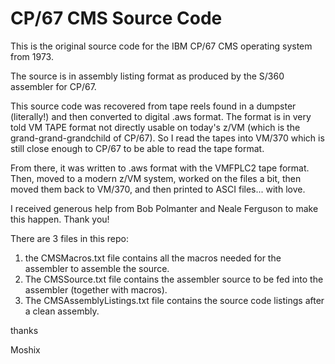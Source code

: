 CP/67 CMS Source Code
=====================

This is the original source code for the IBM CP/67 CMS operating system from 1973. 

The source is in assembly listing format as produced by the S/360 assembler for CP/67. 

This source code was recovered from tape reels found in a dumpster (literally!) and then
converted to digital .aws format. The format is in very told VM TAPE format not directly
usable on today's z/VM (which is the grand-grand-grandchild of CP/67). So I read the tapes into
VM/370 which is still close enough to CP/67 to be able to read the tape format.

From there, it was written to .aws format with the VMFPLC2 tape format. Then, moved to 
a modern z/VM system, worked on the files a bit, then moved them back to VM/370, and then
printed to ASCI files... with love. 
 
I received generous help from Bob Polmanter and Neale Ferguson to make this happen. Thank you!

There are 3 files in this repo: 

1. the CMSMacros.txt file contains all the macros needed for the assembler to assemble the source. 
2. The CMSSource.txt file contains the assembler source to be fed into the assembler (together with macros).
3. The CMSAssemblyListings.txt file contains the source code listings after a clean assembly. 

thanks

Moshix

